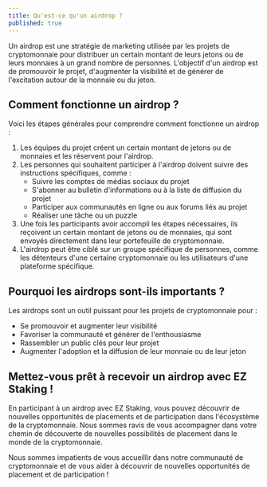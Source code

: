 ```yaml
---
title: Qu'est-ce qu'un airdrop ?
published: true
---
```


Un airdrop est une stratégie de marketing utilisée par les projets de cryptomonnaie pour distribuer un certain montant de leurs jetons ou de leurs monnaies à un grand nombre de personnes. L'objectif d'un airdrop est de promouvoir le projet, d'augmenter la visibilité et de générer de l'excitation autour de la monnaie ou du jeton.

## **Comment fonctionne un airdrop ?**

Voici les étapes générales pour comprendre comment fonctionne un airdrop :

1. Les équipes du projet créent un certain montant de jetons ou de monnaies et les réservent pour l'airdrop.
2. Les personnes qui souhaitent participer à l'airdrop doivent suivre des instructions spécifiques, comme :
   * Suivre les comptes de médias sociaux du projet
   * S'abonner au bulletin d'informations ou à la liste de diffusion du projet
   * Participer aux communautés en ligne ou aux forums liés au projet
   * Réaliser une tâche ou un puzzle
3. Une fois les participants avoir accompli les étapes nécessaires, ils reçoivent un certain montant de jetons ou de monnaies, qui sont envoyés directement dans leur portefeuille de cryptomonnaie.
4. L'airdrop peut être ciblé sur un groupe spécifique de personnes, comme les détenteurs d'une certaine cryptomonnaie ou les utilisateurs d'une plateforme spécifique.

## **Pourquoi les airdrops sont-ils importants ?**

Les airdrops sont un outil puissant pour les projets de cryptomonnaie pour :

* Se promouvoir et augmenter leur visibilité
* Favoriser la communauté et générer de l'enthousiasme
* Rassembler un public clés pour leur projet
* Augmenter l'adoption et la diffusion de leur monnaie ou de leur jeton

## **Mettez-vous prêt à recevoir un airdrop avec EZ Staking !**

En participant à un airdrop avec EZ Staking, vous pouvez découvrir de nouvelles opportunités de placements et de participation dans l'écosystème de la cryptomonnaie. Nous sommes ravis de vous accompagner dans votre chemin de découverte de nouvelles possibilités de placement dans le monde de la cryptomonnaie.

Nous sommes impatients de vous accueillir dans notre communauté de cryptomonnaie et de vous aider à découvrir de nouvelles opportunités de placement et de participation !

